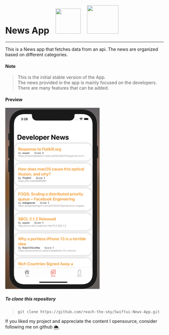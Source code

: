 <h1>News App &nbsp; <img src="https://swiftuimasterclass.com/resources/logo-swiftui-masterclass.png" width="80" height="80"/>  &nbsp; <img src="https://encrypted-tbn0.gstatic.com/images?q=tbn:ANd9GcRkqedJAcAGus9azTJ_7DcEmu6aUkUXFofxRQ&usqp=CAU" width ="100" height="90px" /></h1>

---

This is a News app that fetches data from an api. The news are organized based on different categories.

#### Note

> This is the initial stable version of the App. <br>
> The news provided in the app is mainly focused on the developers. <br>
> There are many features that can be added.

#### Preview

<img src="./IOS-News-App.png" width="300" />

##### To clone this repository

> `git clone https://github.com/reach-the-sky/Swiftui-News-App.git`

If you liked my project and appreciate the content I opensource, consider following me on github [🌥](https://github.com/reach-the-sky).

